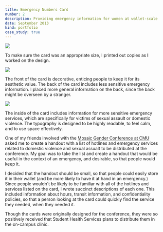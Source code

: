 ```yaml
---
title: Emergency Numbers Card
number: 2
description: Providing emergency information for women at wallet-scale
date: September 2013
kind: portfolio
case_study: true
---
```

<div class="images">
  <div class="captioned-image">
    <img src="/assets/images/mosaic-cards/testprint.jpg"/>
    <p>To make sure the card was an appropriate size, I printed out copies as I worked on the design.</p>
  </div>
  <div class="captioned-image">
    <img src="/assets/images/mosaic-cards/outside-hires.png"/>
    <p>The front of the card is decorative, enticing people to keep it for its aesthetic value. The back of the card includes less sensitive emergency information. I placed more general information on the back, since the back might be overseen by a stranger.</p>
  </div>
  <div class="captioned-image">
    <img src="/assets/images/mosaic-cards/inside-hires.png"/>
    <p>The inside of the card includes information for more sensitive emergency services, which are specifically for victims of sexual assault or domestic violence. The typography is designed to be highly readable, to feel calm, and to use space effectively.</p>
  </div>
</div>

<div class="project-overview">
  <p>One of my friends involved with the <a href="http://www.studentaffairs.cmu.edu/student-life/gender/mosaic/index.html">Mosaic Gender Conference at CMU</a> asked me to create a handout with a list of hotlines and emergency services related to domestic violence and sexual assualt to be distributed at the conference. My goal was to take the list and create a handout that would be useful in the context of an emergency, and desirable, so that people would keep it.</p>

  <p>I decided that the handout should be small, so that people could easily store it in their wallet (and be more likely to have it at hand in an emergency.) Since people wouldn't be likely to be familiar with all of the hotlines and services listed on the card, I wrote succinct descriptions of each one. This included information about hours, transit information, and confidentiality policies, so that a person looking at the card could quickly find the service they needed, when they needed it.</p>

  <p>Though the cards were originally designed for the conference, they were so positively received that Student Health Services plans to distribute them in the on-campus clinic.</p>
</div>




